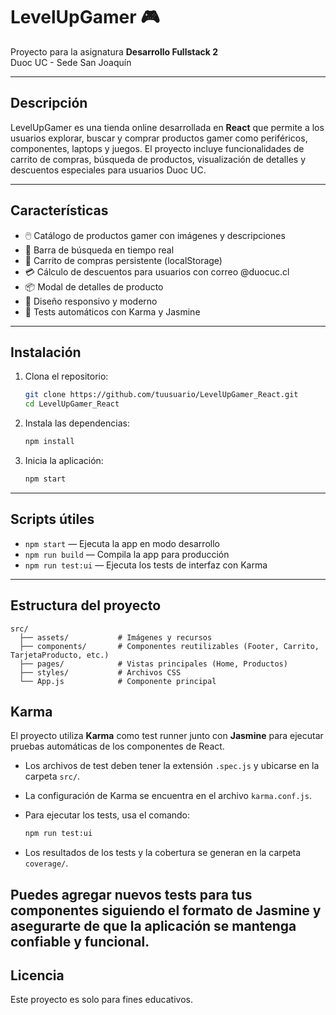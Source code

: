 # LevelUpGamer 🎮

Proyecto para la asignatura **Desarrollo Fullstack 2**  
Duoc UC - Sede San Joaquín

---

## Descripción

LevelUpGamer es una tienda online desarrollada en **React** que permite a los usuarios explorar, buscar y comprar productos gamer como periféricos, componentes, laptops y juegos. El proyecto incluye funcionalidades de carrito de compras, búsqueda de productos, visualización de detalles y descuentos especiales para usuarios Duoc UC.

---

## Características

- 🖱️ Catálogo de productos gamer con imágenes y descripciones
- 🔎 Barra de búsqueda en tiempo real
- 🛒 Carrito de compras persistente (localStorage)
- 💳 Cálculo de descuentos para usuarios con correo @duocuc.cl
- 📦 Modal de detalles de producto
- 📱 Diseño responsivo y moderno
- 🧪 Tests automáticos con Karma y Jasmine

---

## Instalación

1. Clona el repositorio:
   ```bash
   git clone https://github.com/tuusuario/LevelUpGamer_React.git
   cd LevelUpGamer_React
   ```

2. Instala las dependencias:
   ```bash
   npm install
   ```

3. Inicia la aplicación:
   ```bash
   npm start
   ```

---

## Scripts útiles

- `npm start` — Ejecuta la app en modo desarrollo
- `npm run build` — Compila la app para producción
- `npm run test:ui` — Ejecuta los tests de interfaz con Karma

---

## Estructura del proyecto

```
src/
  ├── assets/           # Imágenes y recursos
  ├── components/       # Componentes reutilizables (Footer, Carrito, TarjetaProducto, etc.)
  ├── pages/            # Vistas principales (Home, Productos)
  ├── styles/           # Archivos CSS
  └── App.js            # Componente principal
```
## Karma

El proyecto utiliza **Karma** como test runner junto con **Jasmine** para ejecutar pruebas automáticas de los componentes de React.

- Los archivos de test deben tener la extensión `.spec.js` y ubicarse en la carpeta `src/`.
- La configuración de Karma se encuentra en el archivo `karma.conf.js`.
- Para ejecutar los tests, usa el comando:

  ```bash
  npm run test:ui
  ```

- Los resultados de los tests y la cobertura se generan en la carpeta `coverage/`.

Puedes agregar nuevos tests para tus componentes siguiendo el formato de Jasmine y asegurarte de que la aplicación se mantenga confiable y funcional.
---

## Licencia

Este proyecto es solo para fines educativos.